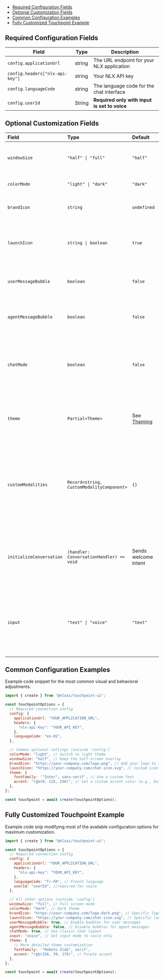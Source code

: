 - [Required Configuration Fields](#required-configuration-fields)
- [Optional Customization Fields](#optional-customization-fields)
- [Common Configuration Examples](#common-configuration-examples)
- [Fully Customized Touchpoint Example](#fully-customized-touchpoint-example)

## Required Configuration Fields

| Field                           | Type   | Description                                  |
| ------------------------------- | ------ | -------------------------------------------- |
| `config.applicationUrl`         | string | The URL endpoint for your NLX application    |
| `config.headers["nlx-api-key"]` | string | Your NLX API key                             |
| `config.languageCode`           | string | The language code for the chat interface     |
| `config.userId`                 | String | **Required only with input is set to voice** |

## Optional Customization Fields

| Field                    | Type                                      | Default                               | Description                                                                                                                                                         |
| :----------------------- | :---------------------------------------- | :------------------------------------ | :------------------------------------------------------------------------------------------------------------------------------------------------------------------ |
| `windowSize`             | `"half" \| "full"`                        | `"half"`                              | Controls whether the chat window takes up half or full screen                                                                                                       |
| `colorMode`              | `"light" \| "dark"`                       | `"dark"`                              | Sets the color theme of the widget                                                                                                                                  |
| `brandIcon`              | `string`                                  | `undefined`                           | URL for your brand icon in the chat header                                                                                                                          |
| `launchIcon`             | `string \| boolean`                       | `true`                                | URL for the icon on the launch button. `false` hides it, `true` or `undefined` uses default.                                                                        |
| `userMessageBubble`      | `boolean`                                 | `false`                               | Specifies whether the user message has bubbles or not                                                                                                               |
| `agentMessageBubble`     | `boolean`                                 | `false`                               | Specifies whether the agent message has bubbles or not                                                                                                              |
| `chatMode`               | `boolean`                                 | `false`                               | Enables chat mode, a classic chat experience with inline loaders and the chat history visible at all times.                                                         |
| `theme`                  | `Partial<Theme>`                          | See [Theming](/touchpoint-ui-theming) | Custom theme configuration object. See [Theming](/touchpoint-ui-theming) for details on theme properties.                                                           |
| `customModalities`       | `Record<string, CustomModalityComponent>` | `{}`                                  | Optional custom modality components to render in Touchpoint. Key is the modality name, value is the component. See [Components](/guide-building-custom-components). |
| `initializeConversation` | `(handler: ConversationHandler) => void`  | Sends welcome intent                  | Custom conversation initialization method. Defaults to sending the welcome intent. See [Conversation Handler](/touchpoint-ui-ConversationHandler).                  |
| `input`                  | `"text" \| "voice"`                       | `"text"`                              | Controls the ways in which the user can communicate with the application. <br> ⚠️ The `config.userId` must be set to use voice input                                |

## Common Configuration Examples

Example code snippet for the most common visual and behavioral adjustments.

```javascript
import { create } from "@nlxai/touchpoint-ui";

const touchpointOptions = {
  // Required connection config
  config: {
    applicationUrl: "YOUR_APPLICATION_URL",
    headers: {
      "nlx-api-key": "YOUR_API_KEY",
    },
    languageCode: "en-US",
  },

  // Common optional settings (outside 'config')
  colorMode: "light", // Switch to light theme
  windowSize: "half", // Keep the half-screen overlay
  brandIcon: "https://your-company.com/logo.png", // Add your logo to the header
  launchIcon: "https://your-company.com/chat-icon.svg", // Custom icon for the launch button
  theme: {
    fontFamily: '"Inter", sans-serif', // Use a custom font
    accent: "rgb(0, 115, 230)", // Set a custom accent color (e.g., buttons, highlights)
  },
};

const touchpoint = await create(touchpointOptions);
```

## Fully Customized Touchpoint Example

Example code snip modifying most of the available configuration options for maximum customization.

```javascript
import { create } from "@nlxai/touchpoint-ui";

const touchpointOptions = {
  // Required connection config
  config: {
    applicationUrl: "YOUR_APPLICATION_URL",
    headers: {
      "nlx-api-key": "YOUR_API_KEY",
    },
    languageCode: "fr-FR", // French language
    userId: "userId", //required for voice
  },

  // All other options (outside 'config')
  windowSize: "full", // Full screen mode
  colorMode: "dark", // Dark theme
  brandIcon: "https://your-company.com/logo-dark.png", // Specific logo for dark mode
  launchIcon: "https://your-company.com/chat-icon.svg", // Specific launch button
  userMessageBubble: true, // Enable bubbles for user messages
  agentMessageBubble: false, // Disable bubbles for agent messages
  chatMode: true, // Use classic chat layout
  input: "voice", // Set input mode to voice only
  theme: {
    // More detailed theme customization
    fontFamily: '"Roboto Slab", serif',
    accent: "rgb(156, 39, 176)", // Purple accent
  },
};

const touchpoint = await create(touchpointOptions);
```
